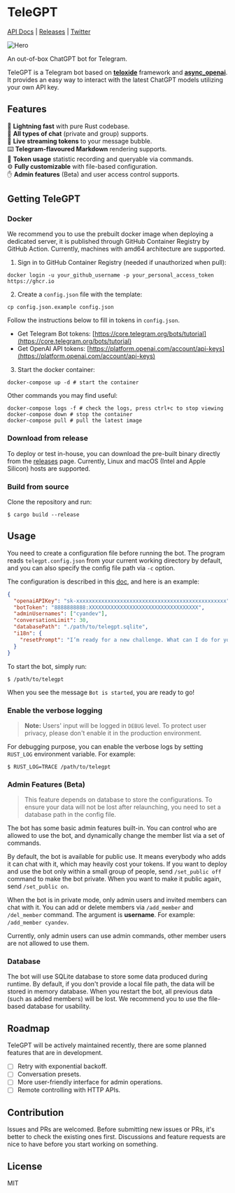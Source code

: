# TeleGPT

[API Docs](https://icystudio.github.io/TeleGPT/telegpt_core) | [Releases](https://github.com/IcyStudio/TeleGPT/releases) | [Twitter](https://twitter.com/unixzii)

![Hero](./artworks/hero.png)

An out-of-box ChatGPT bot for Telegram.

TeleGPT is a Telegram bot based on [**teloxide**](https://github.com/teloxide/teloxide) framework and [**async_openai**](https://github.com/64bit/async-openai). It provides an easy way to interact with the latest ChatGPT models utilizing your own API key.

## Features

🦀 **Lightning fast** with pure Rust codebase.  
📢 **All types of chat** (private and group) supports.  
🚀 **Live streaming tokens** to your message bubble.  
⌨️ **Telegram-flavoured Markdown** rendering supports.  
💸 **Token usage** statistic recording and queryable via commands.  
⚙️ **Fully customizable** with file-based configuration.  
✋ **Admin features** (Beta) and user access control supports.

## Getting TeleGPT

### Docker

We recommend you to use the prebuilt docker image when deploying a dedicated server, it is published through GitHub Container Registry by GitHub Action. Currently, machines with amd64 architecture are supported.

1. Sign in to GitHub Container Registry (needed if unauthorized when pull):

```shell
docker login -u your_github_username -p your_personal_access_token https://ghcr.io
```

2. Create a `config.json` file with the template:

```shell
cp config.json.example config.json
```

Follow the instructions below to fill in tokens in `config.json`.

- Get Telegram Bot tokens: [https://core.telegram.org/bots/tutorial](https://core.telegram.org/bots/tutorial)
- Get OpenAI API tokens: [https://platform.openai.com/account/api-keys](https://platform.openai.com/account/api-keys)

3. Start the docker container:

```shell
docker-compose up -d # start the container
```

Other commands you may find useful:

```shell
docker-compose logs -f # check the logs, press ctrl+c to stop viewing
docker-compose down # stop the container
docker-compose pull # pull the latest image
```

### Download from release

To deploy or test in-house, you can download the pre-built binary directly from the [releases](https://github.com/IcyStudio/TeleGPT/releases) page. Currently, Linux and macOS (Intel and Apple Silicon) hosts are supported.

### Build from source

Clone the repository and run:

```shell
$ cargo build --release
```

## Usage

You need to create a configuration file before running the bot. The program reads `telegpt.config.json` from your current working directory by default, and you can also specify the config file path via `-c` option.

The configuration is described in this [doc](https://icystudio.github.io/TeleGPT/telegpt_core/config/), and here is an example:

```json
{
  "openaiAPIKey": "sk-xxxxxxxxxxxxxxxxxxxxxxxxxxxxxxxxxxxxxxxxxxxxxxxx",
  "botToken": "8888888888:XXXXXXXXXXXXXXXXXXXXXXXXXXXXXXXXXXX",
  "adminUsernames": ["cyandev"],
  "conversationLimit": 30,
  "databasePath": "./path/to/telegpt.sqlite",
  "i18n": {
    "resetPrompt": "I’m ready for a new challenge. What can I do for you now?"
  }
}
```

To start the bot, simply run:

```shell
$ /path/to/telegpt
```

When you see the message `Bot is started`, you are ready to go!

### Enable the verbose logging

> **Note:** Users' input will be logged in `DEBUG` level. To protect user privacy, please don't enable it in the production environment.

For debugging purpose, you can enable the verbose logs by setting `RUST_LOG` environment variable. For example:

```shell
$ RUST_LOG=TRACE /path/to/telegpt
```

### Admin Features (Beta)

> This feature depends on database to store the configurations. To ensure your data will not be lost after relaunching, you need to set a database path in the config file.

The bot has some basic admin features built-in. You can control who are allowed to use the bot, and dynamically change the member list via a set of commands.

By default, the bot is available for public use. It means everybody who adds it can chat with it, which may heavily cost your tokens. If you want to deploy and use the bot only within a small group of people, send `/set_public off` command to make the bot private. When you want to make it public again, send `/set_public on`.

When the bot is in private mode, only admin users and invited members can chat with it. You can add or delete members via `/add_member` and `/del_member` command. The argument is **username**. For example: `/add_member cyandev`.

Currently, only admin users can use admin commands, other member users are not allowed to use them.

### Database

The bot will use SQLite database to store some data produced during runtime. By default, if you don't provide a local file path, the data will be stored in memory database. When you restart the bot, all previous data (such as added members) will be lost. We recommend you to use the file-based database for usability.

## Roadmap

TeleGPT will be actively maintained recently, there are some planned features that are in development.

- [ ] Retry with exponential backoff.
- [ ] Conversation presets.
- [ ] More user-friendly interface for admin operations.
- [ ] Remote controlling with HTTP APIs.

## Contribution

Issues and PRs are welcomed. Before submitting new issues or PRs, it's better to check the existing ones first. Discussions and feature requests are nice to have before you start working on something.

## License

MIT
